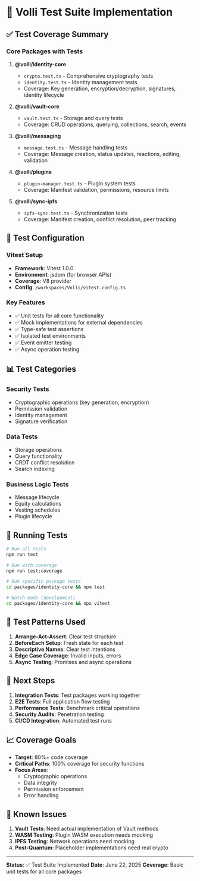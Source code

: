 # 🧪 Volli Test Suite Implementation

## ✅ Test Coverage Summary

### Core Packages with Tests

1. **@volli/identity-core**
   - `crypto.test.ts` - Comprehensive cryptography tests
   - `identity.test.ts` - Identity management tests
   - Coverage: Key generation, encryption/decryption, signatures, identity lifecycle

2. **@volli/vault-core** 
   - `vault.test.ts` - Storage and query tests
   - Coverage: CRUD operations, querying, collections, search, events

3. **@volli/messaging**
   - `message.test.ts` - Message handling tests
   - Coverage: Message creation, status updates, reactions, editing, validation

4. **@volli/plugins**
   - `plugin-manager.test.ts` - Plugin system tests
   - Coverage: Manifest validation, permissions, resource limits

5. **@volli/sync-ipfs**
   - `ipfs-sync.test.ts` - Synchronization tests
   - Coverage: Manifest creation, conflict resolution, peer tracking

## 🔧 Test Configuration

### Vitest Setup
- **Framework**: Vitest 1.0.0
- **Environment**: jsdom (for browser APIs)
- **Coverage**: V8 provider
- **Config**: `/workspaces/Volli/vitest.config.ts`

### Key Features
- ✅ Unit tests for all core functionality
- ✅ Mock implementations for external dependencies
- ✅ Type-safe test assertions
- ✅ Isolated test environments
- ✅ Event emitter testing
- ✅ Async operation testing

## 📊 Test Categories

### Security Tests
- Cryptographic operations (key generation, encryption)
- Permission validation
- Identity management
- Signature verification

### Data Tests
- Storage operations
- Query functionality
- CRDT conflict resolution
- Search indexing

### Business Logic Tests
- Message lifecycle
- Equity calculations
- Vesting schedules
- Plugin lifecycle

## 🚀 Running Tests

```bash
# Run all tests
npm run test

# Run with coverage
npm run test:coverage

# Run specific package tests
cd packages/identity-core && npm test

# Watch mode (development)
cd packages/identity-core && npx vitest
```

## 📝 Test Patterns Used

1. **Arrange-Act-Assert**: Clear test structure
2. **BeforeEach Setup**: Fresh state for each test
3. **Descriptive Names**: Clear test intentions
4. **Edge Case Coverage**: Invalid inputs, errors
5. **Async Testing**: Promises and async operations

## 🔄 Next Steps

1. **Integration Tests**: Test packages working together
2. **E2E Tests**: Full application flow testing
3. **Performance Tests**: Benchmark critical operations
4. **Security Audits**: Penetration testing
5. **CI/CD Integration**: Automated test runs

## 📈 Coverage Goals

- **Target**: 80%+ code coverage
- **Critical Paths**: 100% coverage for security functions
- **Focus Areas**: 
  - Cryptographic operations
  - Data integrity
  - Permission enforcement
  - Error handling

## 🐛 Known Issues

1. **Vault Tests**: Need actual implementation of Vault methods
2. **WASM Testing**: Plugin WASM execution needs mocking
3. **IPFS Testing**: Network operations need mocking
4. **Post-Quantum**: Placeholder implementations need real crypto

---

**Status**: ✅ Test Suite Implemented
**Date**: June 22, 2025
**Coverage**: Basic unit tests for all core packages